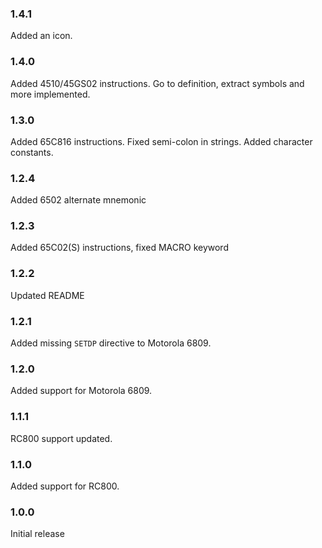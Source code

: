 ### 1.4.1
Added an icon.

### 1.4.0
Added 4510/45GS02 instructions.
Go to definition, extract symbols and more implemented.

### 1.3.0
Added 65C816 instructions.
Fixed semi-colon in strings.
Added character constants.

### 1.2.4
Added 6502 alternate mnemonic

### 1.2.3
Added 65C02(S) instructions, fixed MACRO keyword

### 1.2.2
Updated README

### 1.2.1
Added missing `SETDP` directive to Motorola 6809.

### 1.2.0
Added support for Motorola 6809.

### 1.1.1
RC800 support updated.

### 1.1.0
Added support for RC800.

### 1.0.0
Initial release
